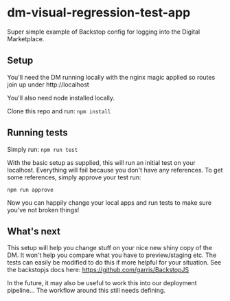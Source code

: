 # dm-visual-regression-test-app
Super simple example of Backstop config for logging into the Digital Marketplace.

## Setup
You'll need the DM running locally with the nginx magic applied so routes join up under http://localhost

You'll also need node installed locally.

Clone this repo and run:
`npm install`

## Running tests
Simply run:
`npm run test`

With the basic setup as supplied, this will run an initial test on your localhost.  Everything will fail because you don't have any references.  To get some references, simply approve your test run:

`npm run approve`

Now you can happily change your local apps and run tests to make sure you've not broken things!

## What's next
This setup will help you change stuff on your nice new shiny copy of the DM.  It won't help you compare what you have to preview/staging etc.  The tests can easily be modified to do this if more helpful for your situation.  See the backstopjs docs here: https://github.com/garris/BackstopJS

In the future, it may also be useful to work this into our deployment pipeline... The workflow around this still needs defining.